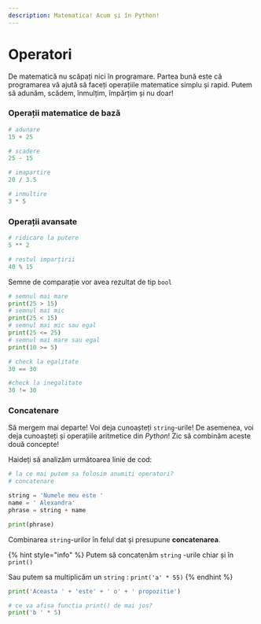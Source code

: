 ```yaml
---
description: Matematica! Acum și în Python!
---
```


# Operatori

De matematică nu scăpați nici în programare. Partea bună este că programarea vă ajută să faceți operațiile matematice simplu și rapid. Putem să adunăm, scădem, înmulțim, împărțim și nu doar!

### Operații matematice de bază

```python
# adunare
15 + 25
```

```python
# scadere
25 - 15 
```

```python
# imapartire
20 / 3.5
```

```python
# inmultire
3 * 5
```

### Operații avansate

```python
# ridicare la putere
5 ** 2
```

```python
# restul imparțirii
40 % 15
```

Semne de comparație vor avea rezultat de tip `bool`

```python
# semnul mai mare
print(25 > 15)
# semnul mai mic
print(25 < 15)
# semnul mai mic sau egal
print(25 <= 25)
# semnul mai mare sau egal
print(10 >= 5)
```

```python
# check la egalitate
30 == 30

#check la inegalitate
30 != 30
```

### Concatenare 

Să mergem mai departe! Voi deja cunoașteți `string`-urile! De asemenea, voi deja cunoașteți și operațiile aritmetice din _Python_! Zic să combinăm aceste două concepte!

Haideți să analizăm următoarea linie de cod:

```python
# la ce mai putem sa folosim anumiti operatori?
# concatenare

string = 'Numele meu este '
name = ' Alexandra'
phrase = string + name

print(phrase)
```

Combinarea `string`-urilor în felul dat și presupune **concatenarea**. 

{% hint style="info" %}
Putem să concatenăm `string` -urile chiar și în `print()`

Sau putem sa multiplicăm un `string` : `print('a' * 55)`
{% endhint %}

```python
print('Aceasta ' + 'este' + ' o' + ' propozitie')
```

```python
# ce va afisa functia print() de mai jos?
print('b ' * 5)
```

